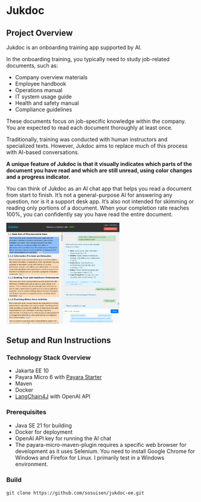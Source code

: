 # Jukdoc

## Project Overview

Jukdoc is an onboarding training app supported by AI.

In the onboarding training, you typically need to study job-related documents, such as:

- Company overview materials
- Employee handbook
- Operations manual
- IT system usage guide
- Health and safety manual
- Compliance guidelines

These documents focus on job-specific knowledge within the company. You are expected to read each document thoroughly at least once.

Traditionally, training was conducted with human instructors and specialized texts. However, Jukdoc aims to replace much of this process with AI-based conversations.

**A unique feature of Jukdoc is that it visually indicates which parts of the document you have read and which are still unread, using color changes and a progress indicator.**

You can think of Jukdoc as an AI chat app that helps you read a document from start to finish. It’s not a general-purpose AI for answering any question, nor is it a support desk app. It’s also not intended for skimming or reading only portions of a document. When your completion rate reaches 100%, you can confidently say you have read the entire document.

<img src="./docs/jukdoc_completed.png" alt="Reading completion rate is 100%" width="300px">

## Setup and Run Instructions

### Technology Stack Overview

- Jakarta EE 10
- Payara Micro 6 with [Payara Starter](https://start.payara.fish/)
- Maven
- Docker
- [LangChain4J](https://github.com/langchain4j/langchain4j) with OpenAI API

### Prerequisites

- Java SE 21 for building
- Docker for deployment
- OpenAI API key for running the AI chat
- The payara-micro-maven-plugin requires a specific web browser for development as it uses Selenium. You need to install Google Chrome for Windows and Firefox for Linux. I primarily test in a Windows environment.

### Build

```shell
git clone https://github.com/sosuisen/jukdoc-ee.git
```
